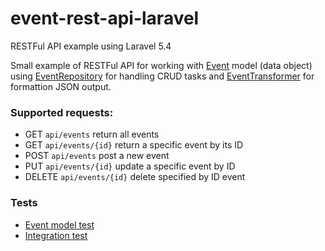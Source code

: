 # event-rest-api-laravel
RESTFul API example using Laravel 5.4

Small example of RESTFul API for working with [Event](https://github.com/jack-zuban/event-rest-api-laravel/blob/master/app/Event.php) model (data object)
using [EventRepository](https://github.com/jack-zuban/event-rest-api-laravel/blob/master/app/EventRepository.php) for handling CRUD tasks and [EventTransformer](https://github.com/jack-zuban/event-rest-api-laravel/blob/master/app/Transformers/EventTransformer.php) for formattion JSON output.

### Supported requests:
- GET `api/events` return all events
- GET `api/events/{id}` return a specific event by its ID
- POST `api/events` post a new event
- PUT `api/events/{id}` update a specific event by ID
- DELETE `api/events/{id}` delete specified by ID event

### Tests
- [Event model test](https://github.com/jack-zuban/event-rest-api-laravel/blob/master/tests/Unit/App/EventTest.php) 
- [Integration test](https://github.com/jack-zuban/event-rest-api-laravel/blob/master/tests/Unit/Integration/Api/EventsApiEndpointsTest.php)
